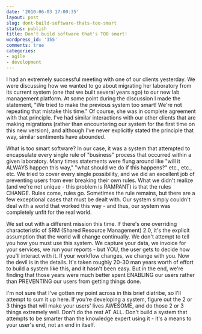 ```yaml
---
date: '2010-06-03 17:00:35'
layout: post
slug: dont-build-software-thats-too-smart
status: publish
title: Don't build software that's TOO smart!
wordpress_id: '355'
comments: true
categories:
- agile
- development
---
```


I had an extremely successful meeting with one of our clients yesterday. We were discussing how we wanted to go about migrating her laboratory from its current system (one that we built several years ago) to our new lab management platform. At some point during the discussion I made the statement, "We tried to make the previous system too smart! We're not repeating that mistake this time." Of course, she was in complete agreement with that principle. I've had similar interactions with our other clients that are making migrations (rather than encountering our system for the first time on this new version), and although I've never explicitly stated the principle that way, similar sentiments have abounded.

What is too smart software? In our case, it was a system that attempted to encapsulate every single rule of "business" process that occurred within a given laboratory. Many times statements were flung around like "will it ALWAYS happen this way," "what should we do if this happens?" etc., etc., etc. We tried to cover every single possibility, and we did an excellent job of preventing users from ever breaking their own rules. What we didn't realize (and we're not unique - this problem is RAMPANT) is that the rules CHANGE. Rules come, rules go. Sometimes the rule remains, but there are a few exceptional cases that must be dealt with. Our system simply couldn't deal with a world that worked this way - and thus, our system was completely unfit for the real world.

We set out with a different mission this time. If there's one overriding characteristic of SRM (Shared Resource Management) 2.0, it's the explicit assumption that the world will change continually. We don't attempt to tell you how you must use this system. We capture your data, we invoice for your services, we run your reports - but YOU, the user gets to decide how you'll interact with it. If your workflow changes, we change with you. Now the devil is in the details. It's taken roughly 20-30 man years worth of effort to build a system like this, and it hasn't been easy. But in the end, we're finding that those years were much better spent ENABLING our users rather than PREVENTING our users from getting things done. 

I'm not sure that I've gotten my point across in this brief diatribe, so I'll attempt to sum it up here. If you're developing a system, figure out the 2 or 3 things that will make your users' lives AWESOME, and do those 2 or 3 things extremely well. Don't do the rest AT ALL. Don't build a system that attempts to be smarter than the knowledge expert using it - it's a means to your user's end, not an end in itself. 
